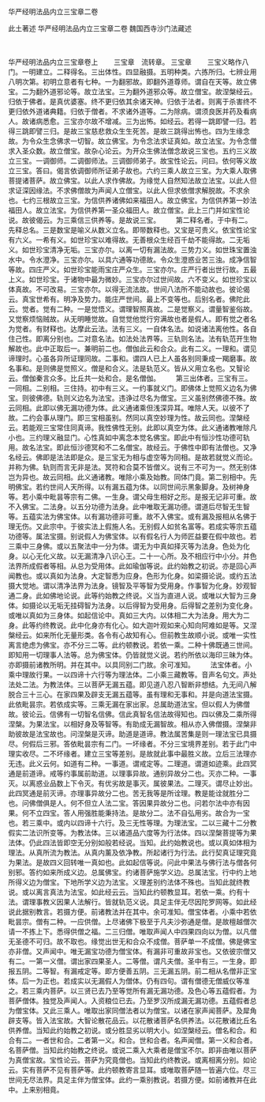 <!-- { "loadSidebar": true } -->
华严经明法品内立三宝章二卷


此土著述
华严经明法品内立三宝章二卷
魏国西寺沙门法藏述


　　

华严经明法品内立三宝章卷上
　　三宝章　流转章。
三宝章
　　三宝义略作八门。一明建立。二释得名。三出体性。四显融摄。五明种类。六拣所归。七辨业用八明次第。初明立意者有七种。一为翻邪故。即翻外道尊师。谓自在天等。故立佛宝。二为翻外道邪论等。故立法宝。三为翻外道邪众等。故立僧宝。故涅槃经云。归依于佛者。是真优婆塞。终不更归依其余诸天神。归依于法者。则离于杀害终不更归依外道诸典籍。归依于僧者。不求诸外道等。二为除病。谓须良医并药及看病人。故诸病悉愈。三宝亦尔故不增减。三为出怖。如经云。若得一跳即譬一归。若得三跳即譬三归。是故三宝慈悲救众生生死苦。是故三跳得出怖也。四为生缘念故。为令众生念佛求一切智。故立佛宝。为令念法求证真如。故立法宝。为令念僧求入圣众数。故立僧宝。故杂心论云。为开众生佛法僧念故说三宝也。五约三义故立三宝。一调御师。二调御师法。三调御师弟子。故宝性论云。问曰。依何等义故立三宝。答曰。偈言依调御师所证弟子故也。六约三乘人故立三宝。为大乘人取佛菩提诸菩萨。故立佛宝。以此人求作佛故。为缘觉人自然知法故立法宝。以此人但求证深因缘法。不求佛僧故为声闻人立僧宝。以此人但求依僧求解脱故。不求余也。七约三根故立三宝。为信供养诸佛如来福田人。故立佛宝。为信供养第一妙法福田人。故立法宝。为信供养第一圣众福田人。故立僧宝。此上三门并如宝性论说。故彼偈云。为三乘信三供养等。是故说三宝。
　　第二释名者。于中有二。先释总名。三是数宝是喻义从数义立名。即带数释也。又宝是可贵义。依宝性论宝有六义。一希有义。如世珍宝以难得故。无善根众生经百千劫不能得故。二无垢义。如世珍宝清净无垢。三宝亦尔。以离一切有漏法故。三势力义。如世珠宝置浊水中。令水澄净。三宝亦尔。以具六通等功德故。令众生澄惑业苦三浊。成净信智等故。四庄严义。如世珍宝能雨宝庄严众生。三宝亦尔。庄严行者出世行故。五最上义。如世珍宝。于诸物中最为微妙。三宝亦尔过世间故。六不变义。如世珍宝以体真故。不可改易。三宝亦尔。以得无流法故。世间八法所不能动故也。彼论偈云。真宝世希有。明净及势力。能庄严世间。最上不变等也。后别名者。佛陀此云。觉者。觉有二种。一是觉悟义。谓理智照真故。二是觉察义。谓量智鉴俗故。又觉察烦恼贼故。从无明睡觉故。自觉觉他觉行穷满故也者是假人。即有觉之者名为觉者。有财释也。达摩此云法。法有三义。一自体名法。如说诸法离他性。各自住己性。即离分别也。二对意名法。如法处法界等。三轨则名法。法有轨范开生物解故也。此中正取后一。兼明前二也。僧伽此云和合众。此有二义。一理和。谓见谛理时。心虽各异所证理同故。二事和。谓四人已上人虽各别同秉成一羯磨事。故名事和。是则佛是觉照义。僧是和合义。法是轨范义。皆从义用立名也。又智论云。僧伽秦言众多。比丘共一处和合。是名僧伽。
　　第三出体者。三宝有三。一同相。二别相。三住持。初中有三义。一约事就义门。即佛体上觉照义边名为佛宝。则彼佛德。轨则义边名为法宝。违诤过尽名为僧宝。三义虽别然佛德不殊。故云同相。此即以佛无漏功德为体。此义通诸乘但浅深异耳。唯除人天。以彼不了故。二约会事从理门。即三宝相虽别。然同以真空妙理为性。故云同也。涅槃经云。若能观三宝常住同真谛。我性佛性无别。此即以真空为体。此义通诸教唯除凡小也。三约理义融显门。心性真如中离念本觉名佛宝。即此中有恒沙性功德可轨用。故名法宝。即此恒沙德冥和不二名僧宝。故经云。于佛性中即有法僧也。又净名经云。佛即是法法即是众。是三宝无为相与虚空等为同相。是故若就觉义而论。并称为佛。轨则而言无非是法。冥符和合莫不皆僧义。说有三不可为一。然无别体岂为异也。故云同相。此义通诸教。唯除小乘及始教。同体门竟。第二别相中。先明佛宝。若约世间人天所得。以有漏五蕴为体。以同世间示黑象脚身。及树神身等。若小乘中毗昙等宗有二佛。一生身。谓父母生相好之形。是报无记非可重。故不入佛宝。二法身。以五分功德为法身。此中唯取无漏功德。谓道后尽智无生智等。五蕴实法为佛宝体。以有漏功德非可重。故不入佛宝。或有漏及报相从名佛于理无伤。又此宗中。于彼实法上假施人名。无别假人如贫名富等。若成实等宗五蕴功德等。属法宝摄。别说假人为佛宝体。以有假名行人为师匠益要在假中故也。若三乘中三身佛。或以五聚法中一分为体。谓无为中真如择灭等为法身。色处为化身。以心无化义故。以无漏清净八识心王。二十一心所。及不相应行中小分。并色法界所成假者等相。从总为受用体。此如瑜伽等说。此约始教之初说。亦是回心声闻教也。或以真如为法身。大定智悉为应身。色形为化身。如梁摄论说。或约五法摄大觉地。谓以清净法界为法身。镜智及平等智为受用身。作事智为化身。妙观智通二身。此如佛地论说。此等约始教之终说。义当为直进人说。或唯以大智为三身体。如摄论以无垢无挂碍智为法身。以后得智为受用身。后得智之差别为变化身。或唯以真如为三身体。如起信论中。真如三大内。以体相二大为法身。用大为二身。此等约终教说。此中化身亦有化心。如大迦叶观如来心知向阿难如是等。又涅槃经云。如来所化无量形类。各令有心故知有心。但前教生故顺小说。或唯一实性离言绝虑为佛宝。亦不分三二等。此约顿教说。若依一乘。二种十佛既通三世间。即知用一切理事人法等。总为佛宝体。仍皆就觉义说。若约所依以海印三昧为体。亦即摄前诸教所明。并在其中。以具同别二门故。余可准知。
　　法宝体者。小乘中理故行果。一以四谛十六行等为理法体。二小乘三藏教等。音声名句文。声处法处二法。为教法体。三以菩萨无漏五蕴。即见道八忍八智断非想结。九无间八解脱合三十三心。在家四果及辟支无漏五蕴等。虽有理和无事和。并是向道法宝摄。此依毗昙宗。若依成实等。三乘无漏在家出家。总属助道法宝。但以假人为佛僧故。彼论云。信佛有一切智名信佛。信此真智名信法故得知也。四以佛及二乘所得涅槃。为果法宝。以相好身及等智等。有助成无漏智故。相从亦入佛僧摄。涅槃非助彼故是法宝故也。问涅槃是灭谛。助道是道谛。教法属苦集是则一理法宝已具摄尽。何假后三邪。答依毗昙宗有二门。一坏缘者。不分三宝境界差别。若于此门中理实收尽。二不坏缘者。建立三宝等差别。是故就此事中最胜义故。立后三法理亦无违。此义云何。如道有二种。一事道。谓戒定等。二理道。谓道如迹乘。此四冥通是前道谛。戒等约事属前助道。以理事异故。通别异故分二也。灭亦二种。一事灭。以离惑业品数上下令灭。有优劣故是事灭。属彼果法。二理灭。谓尽止妙出。此四冥通是前灭谛。亦理事异故分二也。苦无我等是所诠理。教是能诠就胜分二也。问佛僧俱是人。何不但立人法二宝。答因果异故分二也。问若尔法中亦有因果。何不立四宝。答人用强胜能秉持法。是故分二。法不自弘用劣。故合为一宝也。若三乘中。或内以四谛十六行。及三无性等理。为理法宝。二以三藏十二分教假实二法识所变等。为教法体。三以诸道品六度等为行法体。四以涅槃菩提等为果法体。仍此四法皆即空无分别如般若经说。当知。此约始教说也。或以真如体相为理法。从真所流为教法。从真内薰及依净教。所起诸行为行法。此行契真证理究竟为果法。是故四义回转唯一真如也。此如起信等说。问此中果法与佛行法与僧各何别邪。答约如来所成义边。总属佛宝。约诸菩萨施学义边。总属法宝。行中约上地所得义边为僧宝。下地所学义边为法宝。义理差别约法体不殊也。当知此就终教说。或以离言真法为法宝。如此经云云。当知此约顿教显耳。若依一乘。约有十法。谓理事教义因果人法解行。皆就轨范义说。具足主伴无尽因陀罗网等。如此经说此据别教言。若摄方便。前诸教法并在其中。余可准知。僧宝体者。小乘中若依毗昙宗。僧有二种。一应供僧。上尽诸佛下极至于凡夫沙弥通是僧。是故檀越僧次请一不拣上下。悉得供僧之福。二三归僧。唯取声闻人中四果四向以为僧。以凡僧无圣德不可归。故不取也。缘觉出世无和合众不成僧。菩萨单一不成僧。佛是佛宝亦非僧。又声闻中。唯无漏宝功德为僧宝体。有漏非可重故非宝也。又依彼宗僧又有二。一第一义僧。谓出家四果圣人。二等僧。谓凡夫僧。圣中有三。一生身。即报五阴。二等智。有漏戒定等。即方便善五阴。三无漏五阴。前二相从名僧非正宝体。后一为正也。若成实以无漏假人为僧体。仍有四句。谓有僧德无僧威仪等准之。若三乘内菩萨。以三贤已去乃至等觉所有漏无漏功德。及色心等五蕴假者。为菩萨僧体。独觉及声闻人。入资粮位已去。乃至罗汉所成漏无漏功德。五蕴假者总为僧宝体。又此三乘人。唯取出家同僧法者以为僧宝。以诸在家声闻菩萨。及犀角辟支等。皆入法宝故。大智论散花品云。以花散诸菩萨名供养法。以花散诸比丘名供养僧。当知此约始教之初说。或分胜显劣以明大小。如涅槃经云。僧名和合。和合有二。一者世和合。二者第一义。和合。世和合者。名声闻僧。第一义和合者。名菩萨僧。当知此约始教之终说。或说二乘入大乘者是僧宝不尔。即非由唯以菩萨为真僧宝故。宝性论云。菩萨为究竟僧也。当知此约终教说。或离相离分别。如论云。实有菩萨不见有菩萨等。此约顿教寄言显耳。或唯取菩萨随一皆遍六位。尽三世间无尽法界。具足主伴为僧宝体。此约一乘别教说。若摄方便。如前诸教并在此中。上来别相竟。
